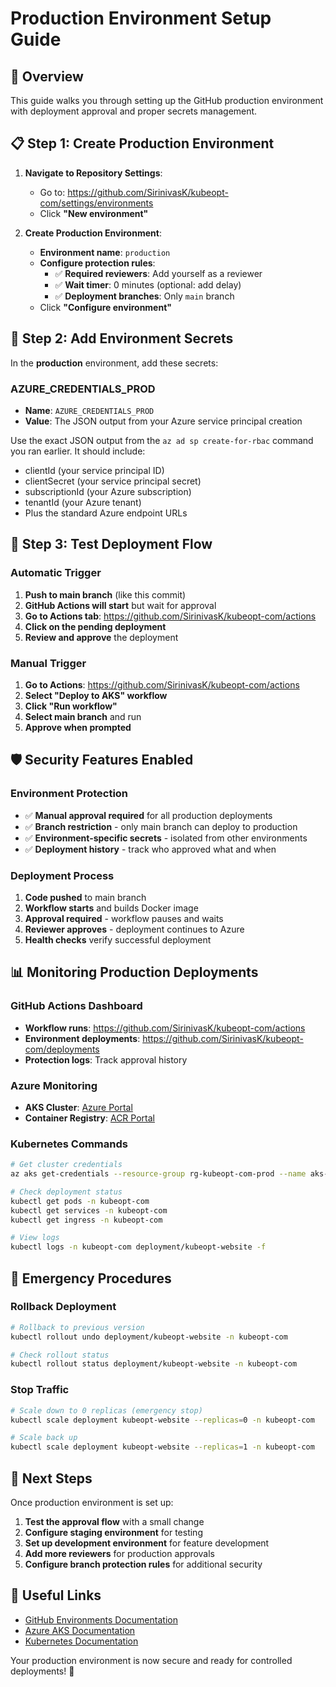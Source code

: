 # Production Environment Setup Guide

## 🎯 Overview

This guide walks you through setting up the GitHub production environment with deployment approval and proper secrets management.

## 📋 Step 1: Create Production Environment

1. **Navigate to Repository Settings**:
   - Go to: https://github.com/SirinivasK/kubeopt-com/settings/environments
   - Click **"New environment"**

2. **Create Production Environment**:
   - **Environment name**: `production`
   - **Configure protection rules**:
     - ✅ **Required reviewers**: Add yourself as a reviewer
     - ✅ **Wait timer**: 0 minutes (optional: add delay)
     - ✅ **Deployment branches**: Only `main` branch
   - Click **"Configure environment"**

## 🔐 Step 2: Add Environment Secrets

In the **production** environment, add these secrets:

### AZURE_CREDENTIALS_PROD
- **Name**: `AZURE_CREDENTIALS_PROD`
- **Value**: The JSON output from your Azure service principal creation

Use the exact JSON output from the `az ad sp create-for-rbac` command you ran earlier. It should include:
- clientId (your service principal ID)
- clientSecret (your service principal secret)
- subscriptionId (your Azure subscription) 
- tenantId (your Azure tenant)
- Plus the standard Azure endpoint URLs

## 🚀 Step 3: Test Deployment Flow

### Automatic Trigger
1. **Push to main branch** (like this commit)
2. **GitHub Actions will start** but wait for approval
3. **Go to Actions tab**: https://github.com/SirinivasK/kubeopt-com/actions
4. **Click on the pending deployment**
5. **Review and approve** the deployment

### Manual Trigger
1. **Go to Actions**: https://github.com/SirinivasK/kubeopt-com/actions
2. **Select "Deploy to AKS" workflow**
3. **Click "Run workflow"**
4. **Select main branch** and run
5. **Approve when prompted**

## 🛡️ Security Features Enabled

### Environment Protection
- ✅ **Manual approval required** for all production deployments
- ✅ **Branch restriction** - only main branch can deploy to production
- ✅ **Environment-specific secrets** - isolated from other environments
- ✅ **Deployment history** - track who approved what and when

### Deployment Process
1. **Code pushed** to main branch
2. **Workflow starts** and builds Docker image
3. **Approval required** - workflow pauses and waits
4. **Reviewer approves** - deployment continues to Azure
5. **Health checks** verify successful deployment

## 📊 Monitoring Production Deployments

### GitHub Actions Dashboard
- **Workflow runs**: https://github.com/SirinivasK/kubeopt-com/actions
- **Environment deployments**: https://github.com/SirinivasK/kubeopt-com/deployments
- **Protection logs**: Track approval history

### Azure Monitoring
- **AKS Cluster**: [Azure Portal](https://portal.azure.com/#@/resource/subscriptions/aa6078c8-02d7-459d-a5cb-99da0f7752f2/resourceGroups/rg-kubeopt-com-prod/providers/Microsoft.ContainerService/managedClusters/aks-kubeopt-com-prod)
- **Container Registry**: [ACR Portal](https://portal.azure.com/#@/resource/subscriptions/aa6078c8-02d7-459d-a5cb-99da0f7752f2/resourceGroups/rg-kubeopt-com-prod/providers/Microsoft.ContainerRegistry/registries/acrkubeoptioprod)

### Kubernetes Commands
```bash
# Get cluster credentials
az aks get-credentials --resource-group rg-kubeopt-com-prod --name aks-kubeopt-com-prod

# Check deployment status
kubectl get pods -n kubeopt-com
kubectl get services -n kubeopt-com
kubectl get ingress -n kubeopt-com

# View logs
kubectl logs -n kubeopt-com deployment/kubeopt-website -f
```

## 🚨 Emergency Procedures

### Rollback Deployment
```bash
# Rollback to previous version
kubectl rollout undo deployment/kubeopt-website -n kubeopt-com

# Check rollout status
kubectl rollout status deployment/kubeopt-website -n kubeopt-com
```

### Stop Traffic
```bash
# Scale down to 0 replicas (emergency stop)
kubectl scale deployment kubeopt-website --replicas=0 -n kubeopt-com

# Scale back up
kubectl scale deployment kubeopt-website --replicas=1 -n kubeopt-com
```

## 📝 Next Steps

Once production environment is set up:

1. **Test the approval flow** with a small change
2. **Configure staging environment** for testing
3. **Set up development environment** for feature development
4. **Add more reviewers** for production approvals
5. **Configure branch protection rules** for additional security

## 🔗 Useful Links

- [GitHub Environments Documentation](https://docs.github.com/en/actions/deployment/targeting-different-environments/using-environments-for-deployment)
- [Azure AKS Documentation](https://docs.microsoft.com/en-us/azure/aks/)
- [Kubernetes Documentation](https://kubernetes.io/docs/)

Your production environment is now secure and ready for controlled deployments! 🎯